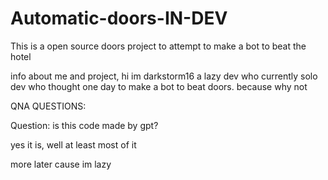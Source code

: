 # Automatic-doors-IN-DEV
This is a open source doors project to attempt to make a bot to beat the hotel


info about me and project, hi im darkstorm16 a lazy dev who currently solo dev who thought one day to make a bot to beat doors. because why not


QNA QUESTIONS:

Question: is this code made by gpt?

yes it is, well at least most of it



more later cause im lazy
